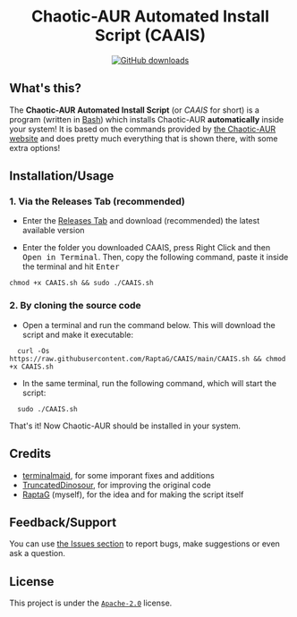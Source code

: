 <div align="center">

# Chaotic-AUR Automated Install Script (CAAIS)

[![GitHub downloads](https://img.shields.io/github/downloads/RaptaG/CAAIS/total?color=lime&style=round&logo=github)](https://github.com/RaptaG/CAAIS/releases)

</div>

## What's this?

The **Chaotic-AUR Automated Install Script** (or _CAAIS_ for short) is a program (written in [Bash](https://www.gnu.org/software/bash)) which installs Chaotic-AUR **automatically** inside your system! It is based on the commands provided by [the Chaotic-AUR website](https://aur.chaotic.cx) and does pretty much everything that is shown there, with some extra options!

## Installation/Usage

### 1. Via the Releases Tab (recommended)

- Enter the [Releases Tab](https://github.com/RaptaG/CAAIS/releases) and download (recommended) the latest available version

- Enter the folder you downloaded CAAIS, press Right Click and then <kbd>Open in Terminal</kbd>. Then, copy the following command, paste it inside the terminal and hit <kbd>Enter</kbd>

```
chmod +x CAAIS.sh && sudo ./CAAIS.sh
```

### 2. By cloning the source code

- Open a terminal and run the command below. This will download the script and make it executable:

```
  curl -Os https://raw.githubusercontent.com/RaptaG/CAAIS/main/CAAIS.sh && chmod +x CAAIS.sh
```

- In the same terminal, run the following command, which will start the script:

```
  sudo ./CAAIS.sh
```

That's it! Now Chaotic-AUR should be installed in your system.

## Credits
  
- [terminalmaid](https://github.com/terminalmaid), for some imporant fixes and additions
- [TruncatedDinosour](https://github.com/TruncatedDinosour), for improving the original code
- [RaptaG](https://github.com/RaptaG) (myself), for the idea and for making the script itself

## Feedback/Support

You can use [the Issues section](https://github.com/RaptaG/CAAIS/issues) to report bugs, make suggestions or even ask a question.
  
## License

This project is under the [`Apache-2.0`](LICENSE) license.
